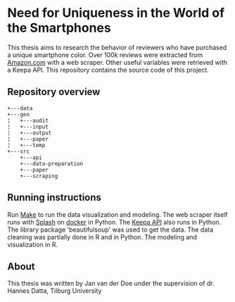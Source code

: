 # Need for Uniqueness in the World of the Smartphones
This thesis aims to research the behavior of reviewers who have purchased a unique smartphone color. Over 100k reviews were extracted from [Amazon.com](https://www.amazon.com) with a web scraper.
Other useful variables were retrieved with a Keepa API. This repository contains the source code of this project.

## Repository overview
```
+---data
+---gen
¦   +---audit
¦   +---input
¦   +---output
¦   +---paper
¦   +---temp
+---src
    +---api
    +---data-preparation
    +---paper
    +---scraping
```

## Running instructions
Run [Make](https://www.gnu.org/software/make/manual/make.html) to run the data visualization and modeling. The web scraper itself runs with [Splash](https://splash.readthedocs.io/en/stable/) on [docker](https://docs.docker.com/) in Python. The [Keepa API](https://keepa.com/#!api) also runs in Python. The library package 'beautifulsoup' was used to get the data.
The data cleaning was partially done in R and in Python. The modeling and visualization in R.

## About
This thesis was written by Jan van der Doe under the supervision of dr. Hannes Datta, Tilburg University
